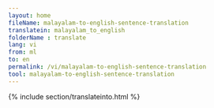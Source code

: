 ```yaml
---
layout: home
fileName: malayalam-to-english-sentence-translation
translatein: malayalam_to_english
folderName : translate
lang: vi
from: ml
to: en
permalink: /vi/malayalam-to-english-sentence-translation
tool: malayalam-to-english-sentence-translation
---
```

{% include section/translateinto.html %}